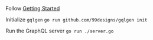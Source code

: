 Follow [Getting Started](https://gqlgen.com/getting-started/)

Initialize `gqlgen`
`go run github.com/99designs/gqlgen init`

Run the GraphQL server
`go run ./server.go`